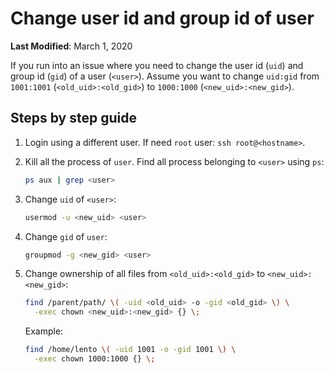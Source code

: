 # Change user id and group id of user

**Last Modified**: March 1, 2020


If you run into an issue where you need to change the user id (`uid`) and group id (`gid`) of a user (`<user>`). Assume you want to change `uid:gid` from `1001:1001` (`<old_uid>:<old_gid>`) to `1000:1000` (`<new_uid>:<new_gid>`).

## Steps by step guide

1. Login using a different user. If need `root` user: `ssh root@<hostname>`.

2. Kill all the process of `user`. Find all process belonging to `<user>` using `ps`:

    ```bash
    ps aux | grep <user>
    ```

3. Change `uid` of `<user>`:

    ```bash
    usermod -u <new_uid> <user>
    ```

4. Change `gid` of `user`:

    ```bash
    groupmod -g <new_gid> <user>
    ```

5. Change ownership of all files from `<old_uid>:<old_gid>` to `<new_uid>:<new_gid>`:

    ```bash
    find /parent/path/ \( -uid <old_uid> -o -gid <old_gid> \) \
      -exec chown <new_uid>:<new_gid> {} \;
    ```

    Example:

    ```bash
    find /home/lento \( -uid 1001 -o -gid 1001 \) \
      -exec chown 1000:1000 {} \;
    ```
